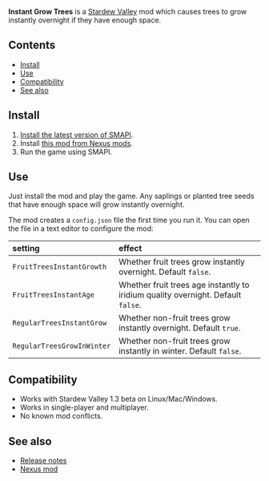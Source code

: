 ﻿**Instant Grow Trees** is a [Stardew Valley](http://stardewvalley.net/) mod which causes trees to
grow instantly overnight if they have enough space.

## Contents
* [Install](#install)
* [Use](#use)
* [Compatibility](#compatibility)
* [See also](#see-also)

## Install
1. [Install the latest version of SMAPI](https://smapi.io).
2. Install [this mod from Nexus mods](https://www.nexusmods.com/stardewvalley/mods/173).
3. Run the game using SMAPI.

## Use
Just install the mod and play the game. Any saplings or planted tree seeds that have enough space
will grow instantly overnight.

The mod creates a `config.json` file the first time you run it. You can open the file in a text
editor to configure the mod:

setting                    | effect
:------------------------- | :-----
`FruitTreesInstantGrowth`  | Whether fruit trees grow instantly overnight. Default `false`.
`FruitTreesInstantAge`     | Whether fruit trees age instantly to iridium quality overnight. Default `false`.
`RegularTreesInstantGrow`  | Whether non-fruit trees grow instantly overnight. Default `true`.
`RegularTreesGrowInWinter` | Whether non-fruit trees grow instantly in winter. Default `false`.

## Compatibility
* Works with Stardew Valley 1.3 beta on Linux/Mac/Windows.
* Works in single-player and multiplayer.
* No known mod conflicts.

## See also
* [Release notes](release-notes.md)
* [Nexus mod](https://www.nexusmods.com/stardewvalley/mods/173)
